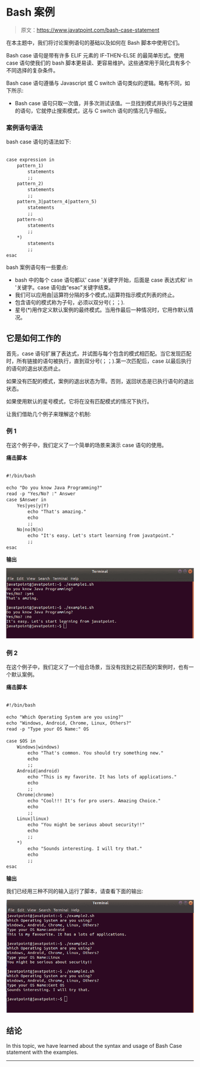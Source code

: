 # Bash 案例

> 原文：<https://www.javatpoint.com/bash-case-statement>

在本主题中，我们将讨论案例语句的基础以及如何在 Bash 脚本中使用它们。

Bash case 语句是带有许多 ELIF 元素的 IF-THEN-ELSE 的最简单形式。使用 case 语句使我们的 bash 脚本更易读、更容易维护。这些通常用于简化具有多个不同选择的复杂条件。

Bash case 语句遵循与 Javascript 或 C switch 语句类似的逻辑。略有不同，如下所示:

*   Bash case 语句只取一次值，并多次测试该值。一旦找到模式并执行与之链接的语句，它就停止搜索模式，这与 C switch 语句的情况几乎相反。

### 案例语句语法

bash case 语句的语法如下:

```

case expression in
	pattern_1)
		statements
		;;
	pattern_2)
		statements
		;;
	pattern_3|pattern_4|pattern_5)
		statements
		;;
	pattern-n)
		statements
		;;
	*)
		statements
		;;
esac

```

bash 案例语句有一些要点:

*   bash 中的每个 case 语句都以' case '关键字开始，后面是 case 表达式和' in '关键字。case 语句由“esac”关键字结束。
*   我们可以应用由|运算符分隔的多个模式。)运算符指示模式列表的终止。
*   包含语句的模式称为子句，必须以双分号(；；).
*   星号(*)用作定义默认案例的最终模式。当用作最后一种情况时，它用作默认情况。

## 它是如何工作的

首先，case 语句扩展了表达式，并试图与每个包含的模式相匹配。当它发现匹配时，所有链接的语句被执行，直到双分号(；；).第一次匹配后，case 以最后执行的语句的退出状态终止。

如果没有匹配的模式，案例的退出状态为零。否则，返回状态是已执行语句的退出状态。

如果使用默认的星号模式，它将在没有匹配模式的情况下执行。

让我们借助几个例子来理解这个机制:

### 例 1

在这个例子中，我们定义了一个简单的场景来演示 case 语句的使用。

**痛击脚本**

```

#!/bin/bash

echo "Do you know Java Programming?"
read -p "Yes/No? :" Answer
case $Answer in
	Yes|yes|y|Y)
		echo "That's amazing."
		echo
		;;
	No|no|N|n)
		echo "It's easy. Let's start learning from javatpoint."
		;;
esac

```

**输出**

![Bash Case](img/2103606781450478ec565243d5efc876.png)

### 例 2

在这个例子中，我们定义了一个组合场景，当没有找到之前匹配的案例时，也有一个默认案例。

**痛击脚本**

```

#!/bin/bash

echo "Which Operating System are you using?"
echo "Windows, Android, Chrome, Linux, Others?"
read -p "Type your OS Name:" OS

case $OS in
	Windows|windows)
		echo "That's common. You should try something new."
		echo
		;;
	Android|android)
		echo "This is my favorite. It has lots of applications."
		echo
		;;
	Chrome|chrome)
		echo "Cool!!! It's for pro users. Amazing Choice."
		echo
		;;
	Linux|linux)
		echo "You might be serious about security!!"
		echo
		;;
	*)
		echo "Sounds interesting. I will try that."
		echo
		;;
esac

```

**输出**

我们已经用三种不同的输入运行了脚本，请查看下面的输出:

![Bash Case](img/1f76a99167065e8e43d1d263d59539ff.png)

## 结论

In this topic, we have learned about the syntax and usage of Bash Case statement with the examples.

* * *